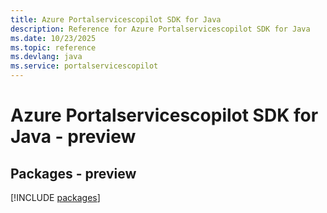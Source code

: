 ```yaml
---
title: Azure Portalservicescopilot SDK for Java
description: Reference for Azure Portalservicescopilot SDK for Java
ms.date: 10/23/2025
ms.topic: reference
ms.devlang: java
ms.service: portalservicescopilot
---
```

# Azure Portalservicescopilot SDK for Java - preview
## Packages - preview
[!INCLUDE [packages](portalservicescopilot-index.md)]
